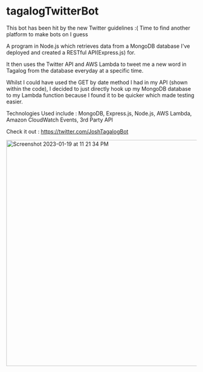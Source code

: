 # tagalogTwitterBot
This bot has been hit by the new Twitter guidelines :( Time to find another platform to make bots on I guess

A program in Node.js which retrieves data from a MongoDB database I've deployed and created a RESTful API(Express.js) for. 

It then uses the Twitter API and AWS Lambda to tweet me a new word in Tagalog from the database everyday at a specific time.

Whilst I could have used the GET by date method I had in my API (shown within the code), I decided to just directly
hook up my MongoDB database to my Lambda function because I found it to be quicker which made testing easier.

Technologies Used include : MongoDB, Express.js, Node.js, AWS Lambda, Amazon CloudWatch Events, 3rd Party API

Check it out : https://twitter.com/JoshTagalogBot 

<img width="598" alt="Screenshot 2023-01-19 at 11 21 34 PM" src="https://user-images.githubusercontent.com/114985386/213417280-bde8ae72-e686-4aac-a869-e320f159e72e.png">
